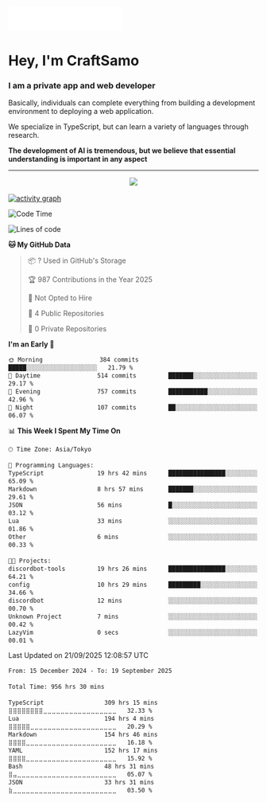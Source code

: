 <img src="images/header.svg"></img>

# Hey, I'm CraftSamo

### I am a private app and web developer

Basically, individuals can complete everything from building a development
environment to deploying a web application.

We specialize in TypeScript, but can learn a variety of languages through
research.

**The development of AI is tremendous, but we believe that essential
understanding is important in any aspect**

---

<p align="center">
  <img alig src="https://github-profile-trophy.vercel.app/?username=craftsamo&theme=onedark&column=-1" />
</p>

[![activity graph](https://github-readme-activity-graph.vercel.app/graph?username=craftsamo&theme=github-dark-dimmed&custom_title=Guilyx%20Activity%20Graph&hide_border=true)](https://github.com/ashutosh00710/github-readme-activity-graph)

<!--START_SECTION:waka-->
![Code Time](http://img.shields.io/badge/Code%20Time-956%20hrs%2030%20mins-blue)

![Lines of code](https://img.shields.io/badge/From%20Hello%20World%20I%27ve%20Written-575.4%20thousand%20lines%20of%20code-blue)

**🐱 My GitHub Data** 

> 📦 ? Used in GitHub's Storage 
 > 
> 🏆 987 Contributions in the Year 2025
 > 
> 🚫 Not Opted to Hire
 > 
> 📜 4 Public Repositories 
 > 
> 🔑 0 Private Repositories 
 > 
**I'm an Early 🐤** 

```text
🌞 Morning                384 commits         █████░░░░░░░░░░░░░░░░░░░░   21.79 % 
🌆 Daytime                514 commits         ███████░░░░░░░░░░░░░░░░░░   29.17 % 
🌃 Evening                757 commits         ███████████░░░░░░░░░░░░░░   42.96 % 
🌙 Night                  107 commits         ██░░░░░░░░░░░░░░░░░░░░░░░   06.07 % 
```


📊 **This Week I Spent My Time On** 

```text
🕑︎ Time Zone: Asia/Tokyo

💬 Programming Languages: 
TypeScript               19 hrs 42 mins      ████████████████░░░░░░░░░   65.09 % 
Markdown                 8 hrs 57 mins       ███████░░░░░░░░░░░░░░░░░░   29.61 % 
JSON                     56 mins             █░░░░░░░░░░░░░░░░░░░░░░░░   03.12 % 
Lua                      33 mins             ░░░░░░░░░░░░░░░░░░░░░░░░░   01.86 % 
Other                    6 mins              ░░░░░░░░░░░░░░░░░░░░░░░░░   00.33 % 

🐱‍💻 Projects: 
discordbot-tools         19 hrs 26 mins      ████████████████░░░░░░░░░   64.21 % 
config                   10 hrs 29 mins      █████████░░░░░░░░░░░░░░░░   34.66 % 
discordbot               12 mins             ░░░░░░░░░░░░░░░░░░░░░░░░░   00.70 % 
Unknown Project          7 mins              ░░░░░░░░░░░░░░░░░░░░░░░░░   00.42 % 
LazyVim                  0 secs              ░░░░░░░░░░░░░░░░░░░░░░░░░   00.01 % 
```


 Last Updated on 21/09/2025 12:08:57 UTC
<!--END_SECTION:waka-->

<!--START_SECTION:waka-simple-->

```text
From: 15 December 2024 - To: 19 September 2025

Total Time: 956 hrs 30 mins

TypeScript                 309 hrs 15 mins ⣿⣿⣿⣿⣿⣿⣿⣿⣀⣀⣀⣀⣀⣀⣀⣀⣀⣀⣀⣀⣀⣀⣀⣀⣀   32.33 %
Lua                        194 hrs 4 mins  ⣿⣿⣿⣿⣿⣀⣀⣀⣀⣀⣀⣀⣀⣀⣀⣀⣀⣀⣀⣀⣀⣀⣀⣀⣀   20.29 %
Markdown                   154 hrs 46 mins ⣿⣿⣿⣿⣀⣀⣀⣀⣀⣀⣀⣀⣀⣀⣀⣀⣀⣀⣀⣀⣀⣀⣀⣀⣀   16.18 %
YAML                       152 hrs 17 mins ⣿⣿⣿⣿⣀⣀⣀⣀⣀⣀⣀⣀⣀⣀⣀⣀⣀⣀⣀⣀⣀⣀⣀⣀⣀   15.92 %
Bash                       48 hrs 31 mins  ⣿⣤⣀⣀⣀⣀⣀⣀⣀⣀⣀⣀⣀⣀⣀⣀⣀⣀⣀⣀⣀⣀⣀⣀⣀   05.07 %
JSON                       33 hrs 31 mins  ⣷⣀⣀⣀⣀⣀⣀⣀⣀⣀⣀⣀⣀⣀⣀⣀⣀⣀⣀⣀⣀⣀⣀⣀⣀   03.50 %
```

<!--END_SECTION:waka-simple-->
